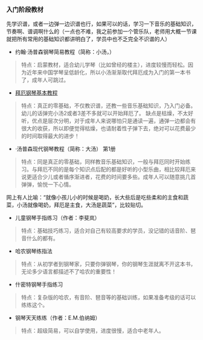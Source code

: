 ### 入门阶段教材
先学识谱，或者一边弹一边识谱也行，如果可以的话，学习一下音乐的基础知识，节奏啊、谱调啊什么的（一点也不难，我之前参加一个管乐队，老师用大概一节课就把所有常用的基础知识都讲明白了，学员中也不乏完全不识谱的人） 
 + 约翰·汤普森钢琴简易教程（简称：小汤，） 
>特点：启蒙教材，适合幼儿学琴（比如曾经的楼主），进度较慢而轻松。因为近年来中国学琴呈低龄化，所以小汤渐渐取代拜厄成为入门的第一本书了，成年人可跳过。 

 + [拜厄钢琴基本教程](https://www.bilibili.com/video/av16058418/)
>特点：真正的零基础，不仅教识谱，还教一些音乐基础知识，乃入门必备。幼儿的话弹完小汤2或者3差不多就可以开始拜厄了。 
>缺点是枯燥，不太好听，优点是层次分明，对于成年人来说哪怕只是通读一遍，通弹一边都会有很大的收获，所以即便觉得枯燥，也请耐着性子弹下去，绝对可以花费最少的时间取得最大的进步！

 + ·汤普森现代钢琴教程（简称：大汤） 第1册 
>特点：同是真正的零基础，同样教音乐基础知识，一般与拜厄同时开始练习。与拜厄不同的是每个知识点后配的都是好听的小型乐曲，相比较拜厄来说更适合少儿或者循序渐进者，花费的时间要多些。成年人可以随意挑几首弹弹，愉悦一下心情。 

网上有人比喻：“就像小孩儿小的时候是喝奶，长大些后是吃些柔和的主食和蔬菜，小汤就像喝奶，拜厄是主食，大汤是蔬菜”，比较贴切。 

 + 儿童钢琴手指练习（作者：李斐岚） 
>特点：基础技巧练习，适合对自己有较高要求的学员，没记错的话音阶、琶音什么的都有。 

 + 哈农钢琴练指法
>特点：从初学者到钢琴家，只要你弹钢琴，你的钢琴生涯就离不开这本书，无论多少语言都描述不了哈农的重要性！ 

 + 什密特钢琴手指练习 
>特点：复杂版的哈农，有音阶、琶音等的基础训练，如果准备考级的话可以练练这个。 

 + 钢琴天天练练（作者：E.M.伯纳姆） 
>特点：超级简易，可以自学使用，进度很慢，适合中老年人。 